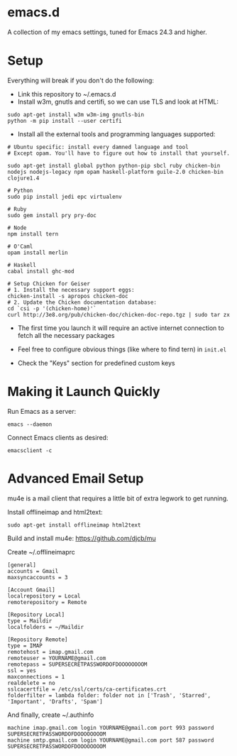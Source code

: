 emacs.d
=======

A collection of my emacs settings, tuned for Emacs 24.3 and higher.

Setup
=====

Everything will break if you don't do the following:

* Link this repository to ~/.emacs.d
* Install w3m, gnutls and certifi, so we can use TLS and look at HTML:

```
sudo apt-get install w3m w3m-img gnutls-bin
python -m pip install --user certifi
```

* Install all the external tools and programming languages supported:

```
# Ubuntu specific: install every damned language and tool
# Except opam. You'll have to figure out how to install that yourself.

sudo apt-get install global python python-pip sbcl ruby chicken-bin nodejs nodejs-legacy npm opam haskell-platform guile-2.0 chicken-bin clojure1.4

# Python
sudo pip install jedi epc virtualenv

# Ruby
sudo gem install pry pry-doc

# Node
npm install tern

# O'Caml
opam install merlin

# Haskell
cabal install ghc-mod

# Setup Chicken for Geiser
# 1. Install the necessary support eggs:
chicken-install -s apropos chicken-doc
# 2. Update the Chicken documentation database:
cd `csi -p '(chicken-home)'`
curl http://3e8.org/pub/chicken-doc/chicken-doc-repo.tgz | sudo tar zx
```

* The first time you launch it will require an active internet connection to fetch all the necessary packages

* Feel free to configure obvious things (like where to find tern) in `init.el`

* Check the "Keys" section for predefined custom keys

Making it Launch Quickly
========================

Run Emacs as a server:

```
emacs --daemon
```

Connect Emacs clients as desired:

```
emacsclient -c
```

Advanced Email Setup
====================

mu4e is a mail client that requires a little bit of extra legwork to get running.

Install offlineimap and html2text:

```
sudo apt-get install offlineimap html2text
```

Build and install mu4e:
https://github.com/djcb/mu

Create ~/.offlineimaprc

```
[general]
accounts = Gmail
maxsyncaccounts = 3

[Account Gmail]
localrepository = Local
remoterepository = Remote

[Repository Local]
type = Maildir
localfolders = ~/Maildir

[Repository Remote]
type = IMAP
remotehost = imap.gmail.com
remoteuser = YOURNAME@gmail.com
remotepass = SUPERSECRETPASSWORDOFDOOOOOOOOM
ssl = yes
maxconnections = 1
realdelete = no
sslcacertfile = /etc/ssl/certs/ca-certificates.crt
folderfilter = lambda folder: folder not in ['Trash', 'Starred', 'Important', 'Drafts', 'Spam']
```

And finally, create ~/.authinfo

```
machine imap.gmail.com login YOURNAME@gmail.com port 993 password SUPERSECRETPASSWORDOFDOOOOOOOOM
machine smtp.gmail.com login YOURNAME@gmail.com port 587 password SUPERSECRETPASSWORDOFDOOOOOOOOM
```

